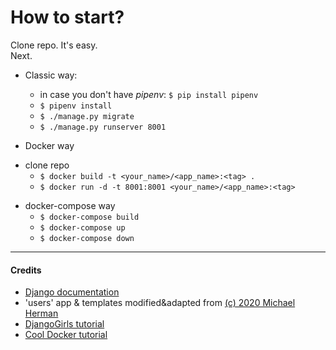 # How to start?

Clone repo. It's easy.  
Next.  
* Classic way:
  - in case you don't have *pipenv*: `$ pip install pipenv`
  - `$ pipenv install`
  - `$ ./manage.py migrate`
  - `$ ./manage.py runserver 8001`

* Docker way
 - clone repo
   - `$ docker build -t <your_name>/<app_name>:<tag> .`
   - `$ docker run -d -t 8001:8001 <your_name>/<app_name>:<tag>`
   
* docker-compose way
   - `$ docker-compose build`
   - `$ docker-compose up`
   - `$ docker-compose down`




----
#### Credits
 - [Django documentation](https://docs.djangoproject.com/en/3.0/)
 - 'users' app & templates modified&adapted from [(c) 2020 Michael Herman](https://testdriven.io/blog/django-custom-user-model/)
 - [DjangoGirls tutorial](https://tutorial.djangogirls.org/en/)
 - [Cool Docker tutorial](https://docker-curriculum.com/)